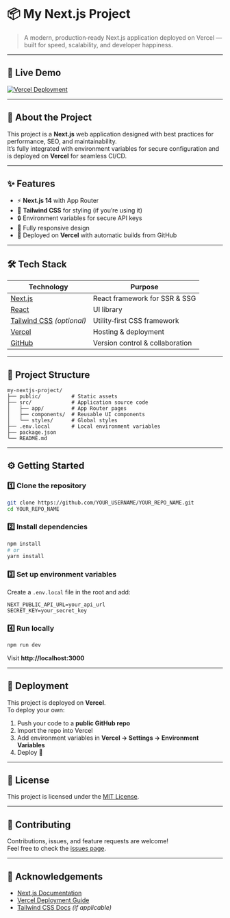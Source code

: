 # **📦 My Next.js Project**

> A modern, production‑ready Next.js application deployed on Vercel — built for speed, scalability, and developer happiness.

---

## 🚀 **Live Demo**
[![Vercel Deployment](https://img.shields.io/badge/Live%20Demo-Vercel-brightgreen?style=for-the-badge&logo=vercel)](https://your-vercel-url.vercel.app)

---

## 📖 **About the Project**
This project is a **Next.js** web application designed with best practices for performance, SEO, and maintainability.  
It’s fully integrated with environment variables for secure configuration and is deployed on **Vercel** for seamless CI/CD.

---

## ✨ **Features**
- ⚡ **Next.js 14** with App Router
- 🎨 **Tailwind CSS** for styling (if you’re using it)
- 🔒 Environment variables for secure API keys
- 📱 Fully responsive design
- 🚀 Deployed on **Vercel** with automatic builds from GitHub

---

## 🛠 **Tech Stack**
| Technology | Purpose |
|------------|---------|
| [Next.js](https://nextjs.org/) | React framework for SSR & SSG |
| [React](https://react.dev/) | UI library |
| [Tailwind CSS](https://tailwindcss.com/) *(optional)* | Utility‑first CSS framework |
| [Vercel](https://vercel.com/) | Hosting & deployment |
| [GitHub](https://github.com/) | Version control & collaboration |

---

## 📂 **Project Structure**
```
my-nextjs-project/
├── public/          # Static assets
├── src/             # Application source code
│   ├── app/         # App Router pages
│   ├── components/  # Reusable UI components
│   └── styles/      # Global styles
├── .env.local       # Local environment variables
├── package.json
└── README.md
```

---

## ⚙️ **Getting Started**

### 1️⃣ Clone the repository
```bash
git clone https://github.com/YOUR_USERNAME/YOUR_REPO_NAME.git
cd YOUR_REPO_NAME
```

### 2️⃣ Install dependencies
```bash
npm install
# or
yarn install
```

### 3️⃣ Set up environment variables
Create a `.env.local` file in the root and add:
```
NEXT_PUBLIC_API_URL=your_api_url
SECRET_KEY=your_secret_key
```

### 4️⃣ Run locally
```bash
npm run dev
```
Visit **http://localhost:3000**

---

## 🚀 **Deployment**
This project is deployed on **Vercel**.  
To deploy your own:
1. Push your code to a **public GitHub repo**
2. Import the repo into Vercel
3. Add environment variables in **Vercel → Settings → Environment Variables**
4. Deploy 🎉

---

## 📜 **License**
This project is licensed under the [MIT License](LICENSE).

---

## 🤝 **Contributing**
Contributions, issues, and feature requests are welcome!  
Feel free to check the [issues page](https://github.com/YOUR_USERNAME/YOUR_REPO_NAME/issues).

---

## 🌟 **Acknowledgements**
- [Next.js Documentation](https://nextjs.org/docs)
- [Vercel Deployment Guide](https://vercel.com/docs)
- [Tailwind CSS Docs](https://tailwindcss.com/docs) *(if applicable)*
